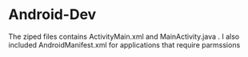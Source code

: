 # Android-Dev
The ziped files contains ActivityMain.xml and MainActivity.java . I also included AndroidManifest.xml for applications that require parmssions
